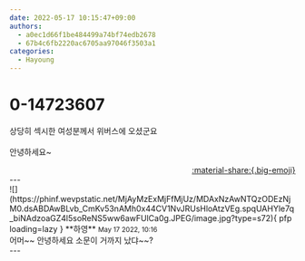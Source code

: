 ```yaml
---
date: 2022-05-17 10:15:47+09:00
authors:
  - a0ec1d66f1be484499a74bf74edb2678
  - 67b4c6fb2220ac6705aa97046f3503a1
categories:
  - Hayoung
---
```


# 0-14723607

<div class="post-container" markdown="1">
<div class="content-container md-sidebar__scrollwrap" markdown="1">

상당히 섹시한 여성분께서 위버스에 오셨군요<br><br>안녕하세요~

</div>
</div>

<div style="text-align: right;" markdown="1">
<a href="https://weverse.io/fromis9/fanpost/0-14723607" style="text-align: right;">:material-share:{.big-emoji}</a>
</div>
---

<div class="comments-container md-sidebar__scrollwrap" markdown="1">
<div class="comment" markdown="1">
<div class='id-container' markdown="1">
![](https://phinf.wevpstatic.net/MjAyMzExMjFfMjUz/MDAxNzAwNTQzODEzNjM0.dsABDAwBLvb_CmKv53nAMh0x44CV1NvJRUsHloAtzVEg.spqUAHYle7q_biNAdzoaGZ4l5soReNS5ww6awFUlCa0g.JPEG/image.jpg?type=s72){ pfp loading=lazy }
**<span class="artist">하영</span>** <small>May 17 2022, 10:16</small><br>
</div>
<div class='comment-body' markdown="1">
어머~~ 안녕하세요 소문이 거까지 났댜~~?
</div>
</div>
</div>
---
